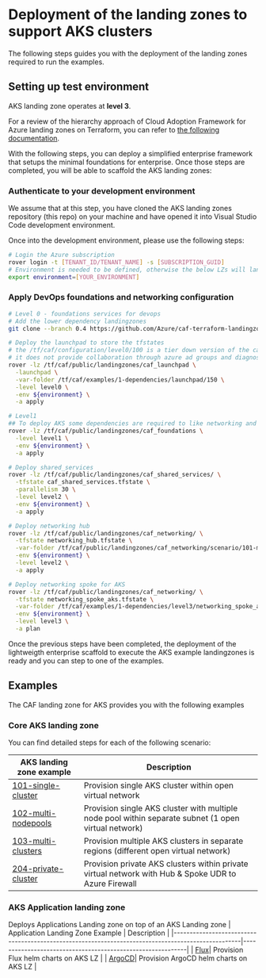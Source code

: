 # Deployment of the landing zones to support AKS clusters

The following steps guides you with the deployment of the landing zones required to run the examples.

## Setting up test environment

AKS landing zone operates at **level 3**.

For a review of the hierarchy approach of Cloud Adoption Framework for Azure landing zones on Terraform, you can refer to [the following documentation](https://github.com/Azure/caf-terraform-landingzones/blob/master/documentation/code_architecture/hierarchy.md).

With the following steps, you can deploy a simplified enterprise framework that setups the minimal foundations for enterprise. Once those steps are completed, you will be able to scaffold the AKS landing zones:

### Authenticate to your development environment

We assume that at this step, you have cloned the AKS landing zones repository (this repo) on your machine and have opened it into Visual Studio Code development environment.

Once into the development environment, please use the following steps:

```bash
# Login the Azure subscription
rover login -t [TENANT_ID/TENANT_NAME] -s [SUBSCRIPTION_GUID]
# Environment is needed to be defined, otherwise the below LZs will land into sandpit which someone else is working on
export environment=[YOUR_ENVIRONMENT]
```

### Apply DevOps foundations and networking configuration

```bash
# Level 0 - foundations services for devops
# Add the lower dependency landingzones
git clone --branch 0.4 https://github.com/Azure/caf-terraform-landingzones.git /tf/caf/public

# Deploy the launchpad to store the tfstates
# the /tf/caf/configuration/level0/100 is a tier down version of the caf_launchpad scenario 200
# it does not provide collaboration through azure ad groups and diagnostics settings
rover -lz /tf/caf/public/landingzones/caf_launchpad \
  -launchpad \
  -var-folder /tf/caf/examples/1-dependencies/launchpad/150 \
  -level level0 \
  -env ${environment} \
  -a apply

# Level1
## To deploy AKS some dependencies are required to like networking and some accounting, security and governance services are required.
rover -lz /tf/caf/public/landingzones/caf_foundations \
  -level level1 \
  -env ${environment} \
  -a apply

# Deploy shared_services
rover -lz /tf/caf/public/landingzones/caf_shared_services/ \
  -tfstate caf_shared_services.tfstate \
  -parallelism 30 \
  -level level2 \
  -env ${environment} \
  -a apply

# Deploy networking hub
rover -lz /tf/caf/public/landingzones/caf_networking/ \
  -tfstate networking_hub.tfstate \
  -var-folder /tf/caf/public/landingzones/caf_networking/scenario/101-multi-region-hub \
  -env ${environment} \
  -level level2 \
  -a apply

# Deploy networking spoke for AKS
rover -lz /tf/caf/public/landingzones/caf_networking/ \
  -tfstate networking_spoke_aks.tfstate \
  -var-folder /tf/caf/examples/1-dependencies/level3/networking_spoke_aks \
  -env ${environment} \
  -level level3 \
  -a plan

```

Once the previous steps have been completed, the deployment of the lightweigth enterprise scaffold to execute the AKS example landingzones is ready and you can step to one of the examples.

## Examples

The CAF landing zone for AKS provides you with the following examples

### Core AKS landing zone

You can find detailed steps for each of the following scenario:

| AKS landing zone example                                                                                              | Description                                                |
|---------------------------------------------------------------------------------------------------|------------------------------------------------------------|
| [101-single-cluster](./aks/101-single-cluster)| Provision single AKS cluster within open virtual network |
| [102-multi-nodepools](./aks/102-multi-nodepools)| Provision single AKS cluster with multiple node pool within separate subnet (1 open virtual network)|
| [103-multi-clusters](./aks/103-multi-clusters)| Provision multiple AKS clusters in separate regions (different open virtual network)                     |
| [204-private-cluster](./aks/204-private-cluster)| Provision private AKS clusters within private virtual network with Hub & Spoke UDR to Azure Firewall |

### AKS Application landing zone

Deploys Applications Landing zone on top of an AKS Landing zone
| Application Landing Zone Example                                                                                              | Description                                                |
|---------------------------------------------------------------------------------------------------|------------------------------------------------------------|
| [Flux](./examples/applications/flux)| Provision Flux helm charts on AKS LZ |
| [ArgoCD](./examples/applications/argocd)| Provision ArgoCD helm charts on AKS LZ |